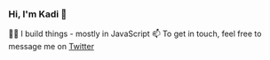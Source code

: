 ### Hi, I'm Kadi 👋

👩‍💻 I build things - mostly in JavaScript
📫 To get in touch, feel free to message me on [Twitter](https://twitter.com/kadikraman)
